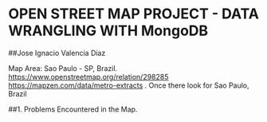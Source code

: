 # OPEN STREET MAP PROJECT - DATA WRANGLING WITH MongoDB
##Jose Ignacio Valencia Diaz

Map Area: Sao Paulo - SP, Brazil.
https://www.openstreetmap.org/relation/298285
https://mapzen.com/data/metro-extracts . Once there look for Sao Paulo, Brazil

##1. Problems Encountered in the Map.
